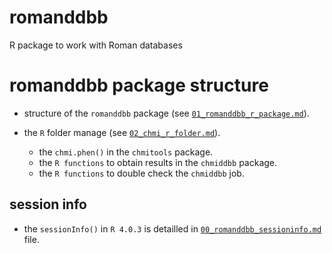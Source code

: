 # romanddbb 

R package to work with Roman databases


# romanddbb package structure

* structure of the `romanddbb` package (see [`01_romanddbb_r_package.md`](https://github.com/malimmuno-stats/romanddbb/blob/master/01_romanddbb_r_structure.md)).

* the `R` folder manage (see [`02_chmi_r_folder.md`](https://github.com/malimmuno-stats/romanddbb/blob/master/00_chmi_r_readme.md)).
   + the `chmi.phen()` in the `chmitools` package.
   + the `R functions` to obtain results in the `chmiddbb` package.
   + the `R functions` to double check the `chmiddbb` job.


## session info

* the `sessionInfo()` in `R 4.0.3` is detailled in [`00_romanddbb_sessioninfo.md`](https://github.com/malimmuno-stats/chmiddbb/blob/master/00_chmi_sessioninfo.md) file.
